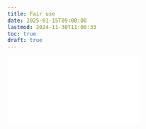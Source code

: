 ```yaml
---
title: Fair use
date: 2025-01-15T09:00:00
lastmod: 2024-11-30T11:00:33
toc: true
draft: true
---
```


![Link to included file content](../../../../copyright/fair-use.md)
